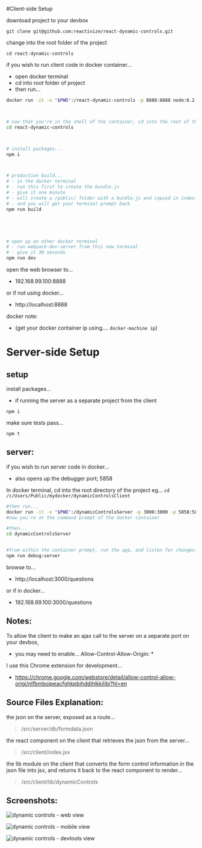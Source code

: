 
#Client-side Setup

download project to your devbox

` git clone git@github.com:reactivize/react-dynamic-controls.git `



change into the root folder of the project

` cd react-dynamic-controls `



if you wish to run client code in docker container...
- open docker terminal
- cd into root folder of project
- then run...

```bash
docker run -it -v "$PWD":/react-dynamic-controls -p 8888:8888 node:6.2.1 /bin/bash



# now that you're in the shell of the container, cd into the root of the project
cd react-dynamic-controls



# install packages...
npm i



# production build...
# - in the docker terminal
# - run this first to create the bundle.js
# - give it one minute
# - will create a /public/ folder with a bundle.js and copied in index.html
# - and you will get your terminal prompt back
npm run build





# open up an other docker terminal
# - run webpack-dev-server from this new terminal
# - give it 30 seconds
npm run dev

```


  open the web browser to...
  - 192.168.99.100:8888

  or if not using docker...
  - http://localhost:8888
  


docker note:
- (get your docker container ip using.... `docker-machine ip`)




# Server-side Setup


## setup


install packages...
- if running the server as a separate project from the client

` npm i `


make sure tests pass...

` npm t `



## server:
if you wish to run server code in docker...
- also opens up the debugger port; 5858

In docker terminal, cd into the root directory of the project
eg...
 ` cd /c/Users/Public/mydocker/dynamicControlsClient `


```bash
#then run...
docker run -it -v "$PWD":/dynamicControlsServer -p 3000:3000 -p 5858:5858 node:6.2.1 /bin/bash
#now you're at the command prompt of the docker container

#then...
cd dynamicControlsServer


#from within the container prompt, run the app, and listen for changes....
npm run debug:server

```


browse to...
- http://localhost:3000/questions

or if in docker...
- 192.168.99.100:3000/questions






## Notes:
To allow the client to make an ajax call to the server on a separate port on your devbox,
- you may need to enable... Allow-Control-Allow-Origin: * 

I use this Chrome extension for development...
- https://chrome.google.com/webstore/detail/allow-control-allow-origi/nlfbmbojpeacfghkpbjhddihlkkiljbi?hl=en


## Source Files Explanation:

the json on the server, exposed as a route...

> /src/server/db/formdata.json


the react component on the client that retrieves the json from the server...

> /src/client/index.jsx


the lib module on the client that converts the form control information in the json file into jsx, and returns it back to the react component to render...

> /src/client/lib/dynamicControls








## Screenshots:

![dynamic controls - web view](https://s32.postimg.org/dzakzisdx/questionswide.jpg)

![dynamic controls - mobile view](https://s32.postimg.org/oxluhpgz9/questionsmobile.jpg)

![dynamic controls - devtools view](https://s32.postimg.org/ive7r7sj9/questionaire_Console_After_Submit.jpg)





